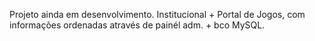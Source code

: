 Projeto ainda em desenvolvimento.
Institucional + Portal de Jogos, com informações ordenadas através de painél adm. + bco MySQL.

